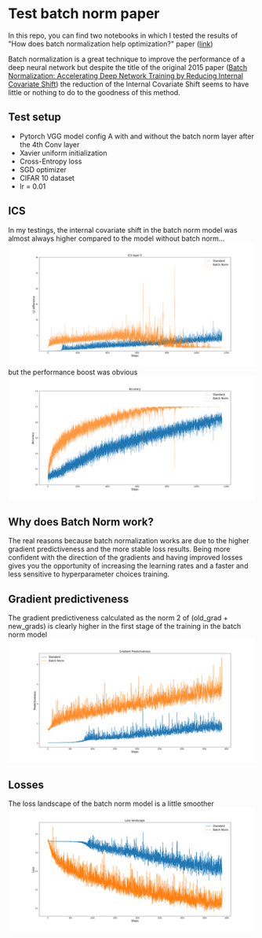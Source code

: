 # Test batch norm paper
In this repo, you can find two notebooks in which I tested the results of "How does batch normalization help optimization?" paper ([link](https://arxiv.org/abs/1805.11604))

Batch normalization is a great technique to improve the performance of a deep neural network but despite the title of the original 2015 paper ([Batch Normalization: Accelerating Deep Network Training by Reducing Internal Covariate Shift](https://arxiv.org/abs/1502.03167)) the reduction of the Internal Covariate Shift seems to have little or nothing to do to the goodness of this method. 

## Test setup
- Pytorch VGG model config A with and without the batch norm layer after the 4th Conv layer
- Xavier uniform initialization
- Cross-Entropy loss
- SGD optimizer
- CIFAR 10 dataset
- lr = 0.01

## ICS
In my testings, the internal covariate shift in the batch norm model was almost always higher compared to the model without batch norm...
![alt](ICS.png)
but the performance boost was obvious 
![alt](ACC.png)

## Why does Batch Norm work?
The real reasons because batch normalization works are due to the higher gradient predictiveness and the more stable loss results. Being more confident with the direction of the gradients and having improved losses gives you the opportunity of increasing the learning rates and a faster and less sensitive to hyperparameter choices training.

## Gradient predictiveness 
The gradient predictiveness calculated as the norm 2 of (old_grad + new_grads) is clearly higher in the first stage of the training in the batch norm model
![alt](grad.png)
## Losses
The loss landscape of the batch norm model is a little smoother
![alt](loss.png)
